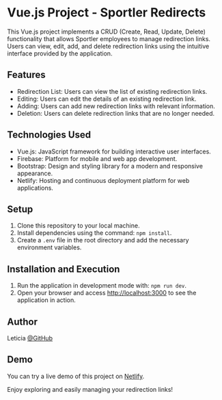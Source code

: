 # Vue.js Project - Sportler Redirects

This Vue.js project implements a CRUD (Create, Read, Update, Delete) functionality that allows Sportler employees to manage redirection links. Users can view, edit, add, and delete redirection links using the intuitive interface provided by the application.

## Features

- Redirection List: Users can view the list of existing redirection links.
- Editing: Users can edit the details of an existing redirection link.
- Adding: Users can add new redirection links with relevant information.
- Deletion: Users can delete redirection links that are no longer needed.

## Technologies Used

- Vue.js: JavaScript framework for building interactive user interfaces.
- Firebase: Platform for mobile and web app development.
- Bootstrap: Design and styling library for a modern and responsive appearance.
- Netlify: Hosting and continuous deployment platform for web applications.

## Setup

1. Clone this repository to your local machine.
2. Install dependencies using the command: `npm install`.
3. Create a `.env` file in the root directory and add the necessary environment variables.

## Installation and Execution

1. Run the application in development mode with: `npm run dev`.
2. Open your browser and access [http://localhost:3000](http://localhost:3000) to see the application in action.

## Author

Leticia [@GitHub](https://github.com/leticiaavacamathe)

## Demo

You can try a live demo of this project on [Netlify](https://sportler-redirects.netlify.app/).

Enjoy exploring and easily managing your redirection links!
